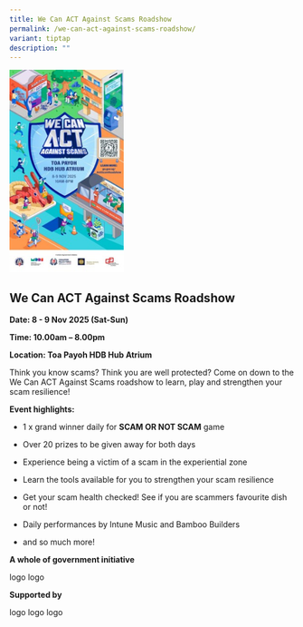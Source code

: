 ```yaml
---
title: We Can ACT Against Scams Roadshow
permalink: /we-can-act-against-scams-roadshow/
variant: tiptap
description: ""
---
```

<p></p>
<div class="isomer-image-wrapper">
<img style="width: 40%;" height="auto" width="100%" alt="" src="/images/we_can_act_against_scams.jpg">
</div>
<h2><strong>We Can ACT Against Scams Roadshow</strong></h2>
<p><strong>Date: 8 - 9 Nov 2025 (Sat-Sun)</strong>
</p>
<p><strong>Time: 10.00am – 8.00pm</strong>
</p>
<p><strong>Location: Toa Payoh HDB Hub Atrium</strong>
</p>
<p>Think you know scams? Think you are well protected? Come on down to the
We Can ACT Against Scams roadshow to learn, play and strengthen your scam
resilience!</p>
<p><strong>Event highlights:</strong>
</p>
<ul data-tight="true" class="tight">
<li>
<p>1 x grand winner daily for <strong>SCAM OR NOT SCAM</strong> game</p>
</li>
<li>
<p>Over 20 prizes to be given away for both days</p>
</li>
<li>
<p>Experience being a victim of a scam in the experiential zone</p>
</li>
<li>
<p>Learn the tools available for you to strengthen your scam resilience</p>
</li>
<li>
<p>Get your scam health checked! See if you are scammers favourite dish or
not!</p>
</li>
<li>
<p>Daily performances by Intune Music and Bamboo Builders</p>
</li>
<li>
<p>and so much more!</p>
</li>
</ul>
<p><strong>A whole of government initiative</strong>
</p>
<p>logo logo</p>
<p><strong>Supported by</strong>
</p>
<p>logo logo logo<strong><br></strong>
</p>